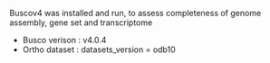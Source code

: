 Buscov4 was installed and run, to assess completeness of genome assembly, gene set and transcriptome
- Busco verison : v4.0.4
- Ortho dataset : datasets_version = odb10
